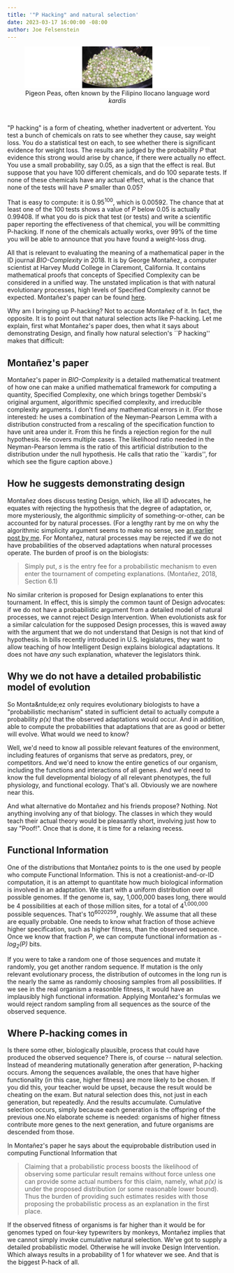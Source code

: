 ```yaml
---
title: '"P Hacking" and natural selection'
date: 2023-03-17 16:00:00 -08:00
author: Joe Felsenstein
---
```


<figure><img src="/uploads/2023/Pigeon_peas2.jpg"<figcaption><div align="center">Pigeon Peas, often known by the Filipino Ilocano language word <em>kardis</em></div></figcaption>
</figure>

<p>&nbsp;</p>

"P hacking" is a form of cheating, whether inadvertent or advertent.  You test a bunch of chemicals on rats to see whether they cause, say weight loss.  You do a statistical 
test on each, to see whether there is significant evidence for weight loss.  The 
results are judged by the probability _P_ that evidence this strong would arise by 
chance, if there were actually no effect.  You use a small probability, say 0.05, 
as a sign that the effect is real.  But suppose that you have 100 different chemicals, and do 100 separate tests.  If none of these chemicals have any actual effect, what 
is the chance that none of the tests will have _P_ smaller than 0.05?

That is easy to compute: it is 0.95<sup>100</sup>, which is 0.00592.  The chance that at least one of the 100 tests shows a value of _P_ below 0.05 is actually 0.99408.  If what you do is pick that test (or tests) and write a scientific paper reporting the 
effectiveness of that chemical, you will be committing P-hacking.  If none of the 
chemicals actually works, over 99% of the time you will be able to announce that you have found a weight-loss drug.

All that is relevant to evaluating the meaning of a mathematical paper in the ID journal <em>BIO-Complexity</em> in 2018.  It is by George Monta&ntilde;ez, a computer scientist at Harvey Mudd College in Claremont, California.  It contains mathematical proofs that concepts of Specified Complexity can be considered in a unified way.  The unstated 
implication is that with natural evolutionary processes, high levels of Specified Complexity cannot be expected.  Monta&ntilde;ez's paper can be found 
[here](https://bio-complexity.org/ojs/index.php/main/article/view/BIO-C.2018.4/BIO-C.2018.4).

Why am I bringing up P-hacking?  Not to accuse Monta&ntilde;ez of it.  In fact, the 
opposite.  It is to point out that natural selection acts like P-hacking.
Let me explain, first what Monta&ntilde;ez's paper does, then what it says about demonstrating Design, 
and finally how natural selection's ``P hacking'' makes that difficult:

<!--more-->

## Monta&ntilde;ez's paper ##

Monta&ntilde;ez's paper in _BIO-Complexity_ is a detailed mathematical treatment of how one can make a unified 
mathematical framework for computing a quantity, Specified Complexity, one which brings together Dembski's original 
argument, algorithmic specified complexity, and irreducible complexity arguments.  I don't find any mathematical 
errors in it.  (For those interested: he uses a combination of the Neyman-Pearson Lemma with a distribution 
constructed from a rescaling of the specification function to have unit area under it.  From this he finds a 
rejection region for the null hypothesis.  He covers multiple cases. The likelihood ratio needed in the Neyman-Pearson 
lemma is the ratio of this artificial distribution to the distribution under the null hypothesis.  He calls that 
ratio the ``kardis'', for which see the figure caption above.)

## How he suggests demonstrating design ##

Monta&ntilde;ez does discuss testing Design, which, like all ID advocates, he equates with rejecting the 
hypothesis that the degree of adaptation, or, more mysteriously, the algorithmic simplicity of something-or-other, 
can be accounted for by natural processes.  (For a lengthy rant by me on why the algorithmic simplicity argument 
seems to make no sense, see [an earlier post by me](https://pandasthumb.org/archives/2019/12/Is-Algorithmic-Specified-Complexity-Useless-for-Analyzing-Evolution.html).  For Monta&ntilde;ez, natural processes may be rejected if we do not 
have probabilities of the observed adaptations when natural processes operate.  The burden of proof is on the biologists: 

> Simply put, <em>s</em> is the entry fee for a probabilistic mechanism to even enter the tournament of competing explanations. (Monta&ntilde;ez, 2018, Section 6.1)

No similar criterion is proposed for Design explanations to enter this tournament.  In effect, this is simply the 
common taunt of Design advocates: if we do not have a probabilistic argument from a detailed model of natural 
processes, we cannot reject Design Intervention.  When evolutionists ask for a similar calculation for the supposed 
Design processes, this is waved away with the argument that we do not understand that Design is not that kind of 
hypothesis.  In bills recently introduced in U.S. legislatures, they want to allow teaching of how Intelligent Design 
explains biological adaptations.  It does not have _any_ such explanation, whatever the legislators think.


## Why we do not have a detailed probabilistic model of evolution ##

So Monta&ntulde;ez only requires evolutionary biologists to have a "probabilistic mechanism" stated in sufficient 
detail to actually compute a probability _p(x)_ that the observed adaptations would occur.  And in addition, able to 
compute the probabilities that adaptations that are as good or better will evolve.  What would we need to know? 

Well, we'd need to know all possible relevant features of the environment, including features of organisms that serve 
as predators, prey, or competitors.  And we'd need to know the entire genetics of our organism, including the functions and interactions of all genes.  And we'd need to know the full developmental biology of all relevant phenotypes, the full physiology, and functional ecology.  That's all.  Obviously we are nowhere near this.

And what alternative do Monta&ntilde;ez and his friends propose?  Nothing.  Not anything involving any of that biology. The classes in which they would teach their actual theory would be pleasantly short, involving just how to say "Poof!".
Once that is done, it is time for a relaxing recess.


## Functional Information ##

One of the distributions that Monta&ntilde;ez points to is the one used by people who compute Functional Information.  This is not a creationist-and-or-ID computation, it is an attempt to quantitate how much biological information is 
involved in an adaptation. We start with a uniform distribution over all possible genomes.  If the genome is, say, 
1,000,000 bases long, there would be 4 possibilities at each of those million sites, for a total of 4<sup>1,000,000</sup> possible sequences.  That's 10<sup>6020259</sup>, roughly.  We assume that all these are equally probable.  One needs to know what fraction of those achieve 
higher specification, such as higher fitness, than the observed sequence.  Once we know that fraction _P_, we can 
compute functional information as _-log<sub>2</sub>(P)_ bits.

If you were to take a random one of those sequences and mutate it randomly, you get another random sequence.  If mutation is the only relevant evolutionary process, the distribution of outcomes in the long run is the nearly the same as randomly choosing samples from all possibilities.  If we see in the real organism a reasonble 
fitness, it would have an implausibly high functional information.  Applying 
Monta&ntilde;ez's formulas we would reject random sampling from all sequences as the source of the observed sequence.

## Where P-hacking comes in ##

Is there some other, biologically plausible, process that could have produced the 
observed sequence?  There is, of course -- natural selection.  Instead of meandering mutationally generation after generation, P-hacking occurs.  Among the sequences available, the ones that have higher functionality (in this case, higher fitness) are more likely to be chosen.  If you did this, your teacher would be upset, because the result would be cheating on the exam.  But natural selection does this, not just in each generation, but repeatedly.  And the results accumulate.  Cumulative selection occurs, simply because each generation is the offspring of the previous one.No elaborate scheme is needed: organisms of higher fitness contribute more genes to the next generation, and future organisms are descended from those.

In Monta&ntilde;ez's paper he says about the equiprobable distribution used in computing Functional Information that

> Claiming that a probabilistic process boosts the 
> likelihood of observing some particular result 
> remains without force unless one can provide some 
> actual numbers for this claim, namely, what 
> _p(x)_ is under the proposed distribution (or some 
> reasonable lower bound).  Thus the burden of 
> providing such estimates resides with those 
> proposing the probabilistic process as an 
> explanation in the first place.

If the observed fitness of organisms is far higher than it would be for genomes typed on 
four-key typewriters by monkeys, Monta&ntilde;ez implies that we cannot simply invoke 
cumulative natural selection.  We've got to supply a detailed probabilistic model. 
Otherwise he will invoke Design Intervention.  Which always results in a probability 
of 1 for whatever we see.  And that is the biggest P-hack of all.





